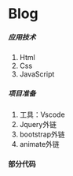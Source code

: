 # Blog

##### 应用技术

1. Html
2. Css
3. JavaScript

##### 项目准备

1. 工具：Vscode
2. Jquery外链
3. bootstrap外链
4. animate外链

#### 部分代码


